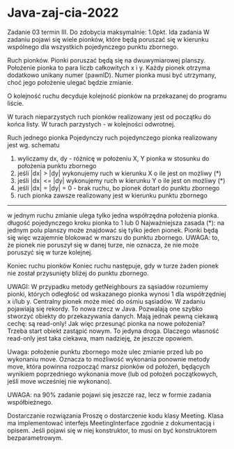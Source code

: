 # Java-zaj-cia-2022

Zadanie 03 termin III. Do zdobycia maksymalnie: 1.0pkt.
Ida zadania
W zadaniu pojawi się wiele pionków, które będą poruszać się w kierunku wspólnego dla wszystkich pojedynczego punktu zbornego.

Ruch pionków.
Pionki poruszać będą się na dwuwymiarowej planszy. Położenie pionka to para liczb całkowitych x i y. Każdy pionek otrzyma dodatkowo unikany numer (pawnID). Numer pionka musi być utrzymany, choć jego położenie ulegać będzie zmianie.

O kolejność ruchu decyduje kolejność pionków na przekazanej do programu liście.

W turach nieparzystych ruch pionków realizowany jest od początku do końca listy. W turach parzystych - w kolejności odwrotnej.

Ruch jednego pionka
Pojedynczy ruch pojedynczego pionka realizowany jest wg. schematu

1. wyliczamy dx, dy - różnicę w położeniu X, Y pionka w stosunku do położenia punktu zbornego
2. jeśli |dx| > |dy| wykonujemy ruch w kierunku X o ile jest on możliwy (*)
3. jeśli |dx| <= |dy| wykonujemy ruch w kierunku Y o ile jest on możliwy (*)
4. jeśli |dx| = |dy| = 0 - brak ruchu, bo pionek dotarł do punktu zbornego
5. ruch pionka zawsze realizowany jest w kierunku punktu zbornego

***
w jednym ruchu zmianie ulega tylko jedna współrzędna położenia pionka.
długość pojedynczego kroku pionka to 1 lub 0
Najważniejsza zasada (*): na jednym polu planszy może znajdować się tylko jeden pionek. Pionki będą się więc wzajemnie blokować w marszu do punktu zbornego. UWAGA: to, że pionek nie poruszył się w danej turze, nie oznacza, że nie może poruszyć się w turze kolejnej.

Koniec ruchu pionków
Koniec ruchu następuje, gdy w turze żaden pionek nie został przysunięty bliżej do punktu zbornego.

UWAGI:
W przypadku metody getNeighbours za sąsiadów rozumiemy pionki, których odległość od wskazanego pionka wynosi 1 dla współrzędniej x i/lub y. Centralny pionek może mieć do ośmiu sąsiadów.
W zadaniu pojawiają się rekordy. To nowa rzecz w Java. Pozwalają one szybko stworzyć obiekty do przekazywania danych. Mają jednak pewną ciekawą cechę: są read-only! Jak więc przesunąć pionka na nowe położenia? Trzeba start obiekt zastąpić nowym. To jedyna droga. Dlaczego własność read-only jest taka ciekawa, mam nadzieję, że jeszcze opowiem.

Uwaga: położenie punktu zbornego może ulec zmianie przed lub po wykonaniu move. Oznacza to możliwość wykonania ponownie metody move, która powinna rozpocząć marsz pionków od położeń, będących wynikiem poprzedniego wykonania move (lub od położeń początkowych, jeśli move wcześniej nie wykonano).

UWAGA: na 90% zadanie pojawi się jeszcze raz, lecz w formie zadania współbieżnego.

Dostarczanie rozwiązania
Proszę o dostarczenie kodu klasy Meeting. Klasa ma implementować interfejs MeetingInterface zgodnie z dokumentacją i opisem. Jeśli pojawi się w niej konstruktor, to musi on być konstruktorem bezparametrowym.
